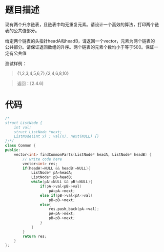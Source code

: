 # 题目描述
现有两个升序链表，且链表中均无重复元素。请设计一个高效的算法，打印两个链表的公共值部分。

给定两个链表的头指针headA和headB，请返回一个vector，元素为两个链表的公共部分。请保证返回数组的升序。两个链表的元素个数均小于等于500。保证一定有公共值

测试样例：
> {1,2,3,4,5,6,7},{2,4,6,8,10}

> 返回：[2.4.6]

# 代码
```cpp
/*
struct ListNode {
    int val;
    struct ListNode *next;
    ListNode(int x) : val(x), next(NULL) {}
};*/
class Common {
public:
    vector<int> findCommonParts(ListNode* headA, ListNode* headB) {
        // write code here
        vector<int> res;
        if(headA!=NULL && headB!=NULL){
            ListNode* pA=headA;
        	ListNode* pB=headB;
        	while(pA!=NULL && pB!=NULL){
            	if(pA->val<pB->val)
                	pA=pA->next;
            	else if(pB->val<pA->val)
                	pB=pB->next;
            	else{
                	res.push_back(pA->val);
                	pA=pA->next;
                	pB=pB->next;
            	}
        	}
        }
        return res;
    }
};
```
